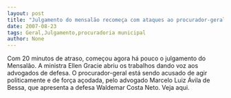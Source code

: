 ```yaml
---
layout: post
title: "Julgamento do mensalão recomeça com ataques ao procurador-geral da República"
date: 2007-08-23
tags: Geral,Julgamento,procuradoria municipal
author: None
---
```

Com 20 minutos de atraso, come&ccedil;ou agora h&aacute; pouco o julgamento do Mensal&atilde;o. A ministra Ellen Gracie abriu os trabalhos dando voz aos advogados de defesa. O procurador-geral est&aacute; sendo acusado de agir politicamente e de for&ccedil;a a&ccedil;odada, pelo advogado Marcelo Luiz &Aacute;vila de Bessa, que apresenta a defesa Waldemar Costa Neto. Veja aqui. 